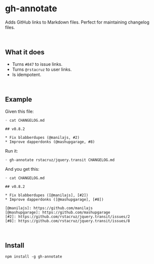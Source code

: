 # gh-annotate

Adds GitHub links to Markdown files. Perfect for maintaining changelog files.

<br>

## What it does

 * Turns `#847` to issue links.
 * Turns `@rstacruz` to user links.
 * Is idempotent.

<br>

## Example

Given this file:

```
◦ cat CHANGELOG.md

## v0.8.2

* Fix blabberdupes (@manilajs, #2)
* Improve dapperdonks (@mashupgarage, #8)
```

Run it:

```
◦ gh-annotate rstacruz/jquery.transit CHANGELOG.md
```

And you get this:

    ◦ cat CHANGELOG.md

    ## v0.8.2

    * Fix blabberdupes ([@manilajs], [#2])
    * Improve dapperdonks ([@mashupgarage], [#8])

    [@manilajs]: https://github.com/manilajs
    [@mashupgarage]: https://github.com/mashupgarage
    [#2]: https://github.com/rstacruz/jquery.transit/issues/2
    [#8]: https://github.com/rstacruz/jquery.transit/issues/8

<br>

## Install

```
npm install -g gh-annotate
```
